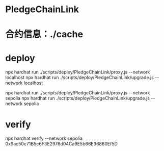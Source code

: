 # PledgeChainLink
# 合约信息：./cache
# deploy
npx hardhat run ./scripts/deploy/PledgeChainLink/proxy.js --network localhost
npx hardhat run ./scripts/deploy/PledgeChainLink/upgrade.js --network localhost

npx hardhat run ./scripts/deploy/PledgeChainLink/proxy.js --network sepolia
npx hardhat run ./scripts/deploy/PledgeChainLink/upgrade.js --network sepolia

# verify
npx hardhat verify --network sepolia 0x9ac50c71B5e6F3E2976d04Ca9E5b66E36860Ef5D



